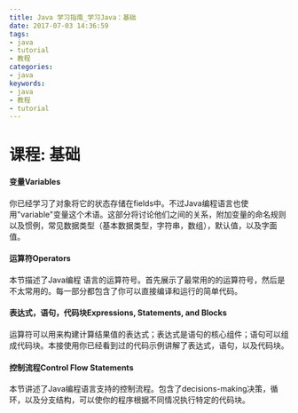 ```yaml
---
title: Java 学习指南_学习Java：基础
date: 2017-07-03 14:36:59
tags: 
- java
- tutorial
- 教程
categories:
- java	
keywords:
- java
- 教程
- tutorial
---
```


# 课程: 基础

#### 变量Variables

你已经学习了对象将它的状态存储在fields中。不过Java编程语言也使用"variable"变量这个术语。这部分将讨论他们之间的关系，附加变量的命名规则以及惯例，常见数据类型（基本数据类型，字符串，数组），默认值，以及字面值。

#### 运算符Operators

本节描述了Java编程 语言的运算符号。首先展示了最常用的的运算符号，然后是不太常用的。每一部分都包含了你可以直接编译和运行的简单代码。

#### 表达式，语句，代码块Expressions, Statements, and Blocks

运算符可以用来构建计算结果值的表达式；表达式是语句的核心组件；语句可以组成代码块。本接使用你已经看到过的代码示例讲解了表达式，语句，以及代码块。

#### 控制流程Control Flow Statements

本节讲述了Java编程语言支持的控制流程。包含了decisions-making决策，循环，以及分支结构，可以使你的程序根据不同情况执行特定的代码块。